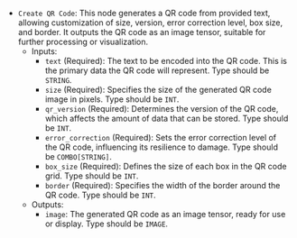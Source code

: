 - `Create QR Code`: This node generates a QR code from provided text, allowing customization of size, version, error correction level, box size, and border. It outputs the QR code as an image tensor, suitable for further processing or visualization.
    - Inputs:
        - `text` (Required): The text to be encoded into the QR code. This is the primary data the QR code will represent. Type should be `STRING`.
        - `size` (Required): Specifies the size of the generated QR code image in pixels. Type should be `INT`.
        - `qr_version` (Required): Determines the version of the QR code, which affects the amount of data that can be stored. Type should be `INT`.
        - `error_correction` (Required): Sets the error correction level of the QR code, influencing its resilience to damage. Type should be `COMBO[STRING]`.
        - `box_size` (Required): Defines the size of each box in the QR code grid. Type should be `INT`.
        - `border` (Required): Specifies the width of the border around the QR code. Type should be `INT`.
    - Outputs:
        - `image`: The generated QR code as an image tensor, ready for use or display. Type should be `IMAGE`.

